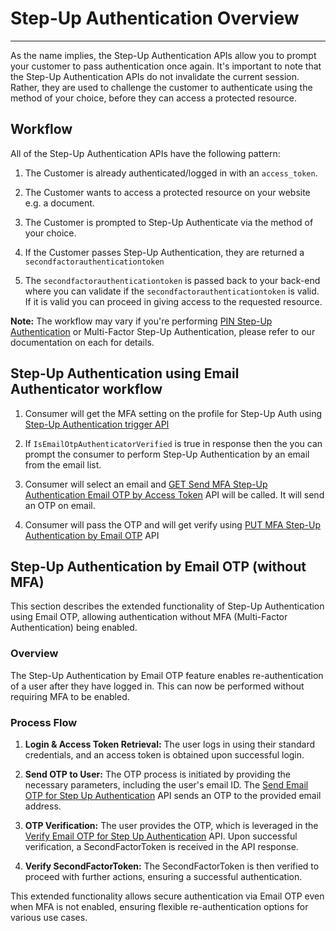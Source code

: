 # Step-Up Authentication Overview

---

As the name implies, the Step-Up Authentication APIs allow you to prompt your customer to pass authentication once again. It's important to note that the Step-Up Authentication APIs do not invalidate the current session. Rather, they are used to challenge the customer to authenticate using the method of your choice, before they can access a protected resource.

## Workflow

All of the Step-Up Authentication APIs have the following pattern:

1. The Customer is already authenticated/logged in with an `access_token`.

2. The Customer wants to access a protected resource on your website e.g. a document.

3. The Customer is prompted to Step-Up Authenticate via the method of your choice.

4. If the Customer passes Step-Up Authentication, they are returned a `secondfactorauthenticationtoken`

5. The `secondfactorauthenticationtoken` is passed back to your back-end where you can validate if the `secondfactorauthenticationtoken` is valid. If it is valid you can proceed in giving access to the requested resource.

**Note:** The workflow may vary if you're performing [PIN Step-Up Authentication](/api/v2/customer-identity-api/step-up-authentication/pin/overview/) or Multi-Factor Step-Up Authentication, please refer to our documentation on each for details.

## Step-Up Authentication using Email Authenticator workflow

1. Consumer will get the MFA setting on the profile for Step-Up Auth using [Step-Up Authentication trigger API](/api/v2/customer-identity-api/step-up-authentication/mfa/step-up-auth-trigger/)

2. If `IsEmailOtpAuthenticatorVerified` is true in response then the you can prompt the consumer to perform Step-Up Authentication by an email from the email list.

3. Consumer will select an email and [GET Send MFA Step-Up Authentication Email OTP by Access Token](/api/v2/customer-identity-api/step-up-authentication/mfa/send-mfa-step-up-auth-email-otp-by-access-token/) API will be called. It will send an OTP on email.

4. Consumer will pass the OTP and will get verify using [PUT MFA Step-Up Authentication by Email OTP](/api/v2/customer-identity-api/step-up-authentication/mfa/mfa-step-up-authentication-by-email-otp/) API

## Step-Up Authentication by Email OTP (without MFA)

This section describes the extended functionality of Step-Up Authentication using Email OTP, allowing authentication without MFA (Multi-Factor Authentication) being enabled.

### Overview

The Step-Up Authentication by Email OTP feature enables re-authentication of a user after they have logged in. This can now be performed without requiring MFA to be enabled.

### Process Flow

1. **Login & Access Token Retrieval:** The user logs in using their standard credentials, and an access token is obtained upon successful login.

2. **Send OTP to User:** The OTP process is initiated by providing the necessary parameters, including the user's email ID. The [Send Email OTP for Step Up Authentication](/api/v2/customer-identity-api/step-up-authentication/send-email-otp-for-step-up-auth-without-mfa/) API sends an OTP to the provided email address.

3. **OTP Verification:** The user provides the OTP, which is leveraged in the [Verify Email OTP for Step Up Authentication](/api/v2/customer-identity-api/step-up-authentication/verify-email-otp-for-step-up-auth-without-mfa/) API. Upon successful verification, a SecondFactorToken is received in the API response.

4. **Verify SecondFactorToken:** The SecondFactorToken is then verified to proceed with further actions, ensuring a successful authentication.

This extended functionality allows secure authentication via Email OTP even when MFA is not enabled, ensuring flexible re-authentication options for various use cases.